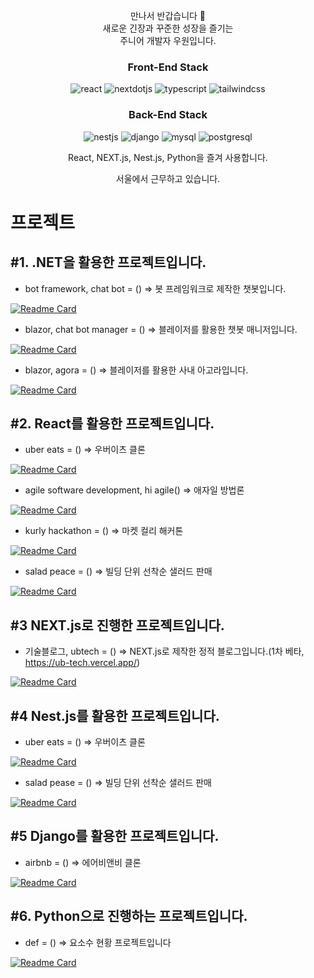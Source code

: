 <p  align="center">만나서 반갑습니다 🙌 
<br/>
새로운 긴장과 꾸준한 성장을 즐기는 
<br/>
주니어 개발자 우원입니다.</p>

<h3 align="center">Front-End Stack</h3>
<p align="center">
  <img alt="react" src ="https://img.shields.io/badge/react-61DAFB.svg?&style=for-the-badge&logo=react&logoColor=white"/>
  <img alt="nextdotjs" src ="https://img.shields.io/badge/nextdotjs-000000.svg?&style=for-the-badge&logo=nextdotjs&logoColor=white"/>
  <img alt="typescript" src ="https://img.shields.io/badge/typescript-3178C6.svg?&style=for-the-badge&logo=typescript&logoColor=white"/>
  <img alt="tailwindcss" src ="https://img.shields.io/badge/tailwindcss-06B6D4.svg?&style=for-the-badge&logo=tailwindcss&logoColor=white"/>
</p align="center">
<h3 align="center">Back-End Stack</h3>
<p align="center">
<img alt="nestjs" src ="https://img.shields.io/badge/nestjs-E0234E.svg?&style=for-the-badge&logo=nestjs&logoColor=white"/>
<img alt="django" src ="https://img.shields.io/badge/django-092E20.svg?&style=for-the-badge&logo=django&logoColor=white"/>
<img alt="mysql" src ="https://img.shields.io/badge/mysql-4479A1.svg?&style=for-the-badge&logo=mysql&logoColor=white"/>
<img alt="postgresql" src ="https://img.shields.io/badge/postgresql-4169E1.svg?&style=for-the-badge&logo=postgresql&logoColor=white"/>
</p>
<p align="center">React, NEXT.js, Nest.js, Python을 즐겨 사용합니다.</p>
<p align="center">서울에서 근무하고 있습니다.</p>

# 프로젝트

## #1. .NET을 활용한 프로젝트입니다.
- bot framework, chat bot = () => 봇 프레임워크로 제작한 챗봇입니다.

[![Readme Card](https://github-readme-stats.vercel.app/api/pin/?username=thewoowon&repo=solva-bot)](https://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@github.com/thewoowon/solva-bot.git)

- blazor, chat bot manager = () => 블레이저를 활용한 챗봇 매니저입니다.

[![Readme Card](https://github-readme-stats.vercel.app/api/pin/?username=thewoowon&repo=solva-bot-manager)](https://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@github.com/thewoowon/solva-bot-manager)

- blazor, agora = () => 블레이저를 활용한 사내 아고라입니다.

[![Readme Card](https://github-readme-stats.vercel.app/api/pin/?username=thewoowon&repo=solva-blazor-board)](https://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@github.com/thewoowon/solva-blazor-board)

## #2. React를 활용한 프로젝트입니다.

- uber eats = () => 우버이츠 클론

[![Readme Card](https://github-readme-stats.vercel.app/api/pin/?username=thewoowon&repo=ubereats-frontend)](https://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@github.com/thewoowon/ubereats-frontend)

- agile software development, hi agile() => 애자일 방법론

[![Readme Card](https://github-readme-stats.vercel.app/api/pin/?username=HIAGILE&repo=client)](https://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@github.com/HIAGILE/client)

- kurly hackathon = () => 마켓 컬리 해커톤

[![Readme Card](https://github-readme-stats.vercel.app/api/pin/?username=KURLY-HACK-FESTA-2022&repo=client)](https://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@github.com/KURLY-HACK-FESTA-2022/client.git)

- salad peace = () => 빌딩 단위 선착순 샐러드 판매
 
[![Readme Card](https://github-readme-stats.vercel.app/api/pin/?username=thewoowon&repo=salad-peace-frontend)](https://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@github.com/thewoowon/salad-peace-frontend.git)

## #3 NEXT.js로 진행한 프로젝트입니다.

- 기술블로그, ubtech = () => NEXT.js로 제작한 정적 블로그입니다.(1차 베타, https://ub-tech.vercel.app/)

[![Readme Card](https://github-readme-stats.vercel.app/api/pin/?username=thewoowon&repo=ubtech)](https://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@github.com/thewoowon/ubtech)

## #4 Nest.js를 활용한 프로젝트입니다.

- uber eats = () => 우버이츠 클론

[![Readme Card](https://github-readme-stats.vercel.app/api/pin/?username=thewoowon&repo=ubereats-backend)](https://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@github.com/thewoowon/ubereats-backend)

- salad pease = () => 빌딩 단위 선착순 샐러드 판매

[![Readme Card](https://github-readme-stats.vercel.app/api/pin/?username=thewoowon&repo=salad-peace-backend)](https://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@github.com/thewoowon/salad-peace-backend.git)

## #5 Django를 활용한 프로젝트입니다.
- airbnb = () => 에어비앤비 클론

[![Readme Card](https://github-readme-stats.vercel.app/api/pin/?username=thewoowon&repo=airbnb-backend)](https://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@github.com/thewoowon/airbnb-backend)

## #6. Python으로 진행하는 프로젝트입니다.
- def = () => 요소수 현황 프로젝트입니다

[![Readme Card](https://github-readme-stats.vercel.app/api/pin/?username=thewoowon&repo=def)](https://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@github.com/thewoowon/def)

